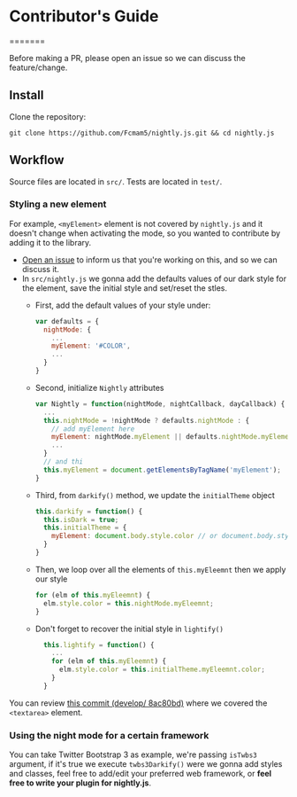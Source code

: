 # Contributor's Guide
=======

Before making a PR, please open an issue so we can discuss the feature/change.

## Install

Clone the repository:

```shell
git clone https://github.com/Fcmam5/nightly.js.git && cd nightly.js
```


## Workflow

Source files are located in `src/`. Tests are located in `test/`.

### Styling a new element

For example, `<myElement>` element is not covered by `nightly.js` and it doesn't change when activating the mode,
so you wanted to contribute by adding it to the library.
* [Open an issue](https://github.com/Fcmam5/nightly.js/issues/new) to inform us that you're working on this, and so we can discuss it.
* In `src/nightly.js` we gonna add the defaults values of our dark style for the element, save the initial style and set/reset the stles.
  * First, add the default values of your style under:
    ```javascript
    var defaults = {
      nightMode: {
        ...
        myElement: '#COLOR',
        ...
      }
    }
    ```
  * Second, initialize `Nightly` attributes
    ```javascript
    var Nightly = function(nightMode, nightCallback, dayCallback) {
      ...
      this.nightMode = !nightMode ? defaults.nightMode : {
        // add myElement here
        myElement: nightMode.myElement || defaults.nightMode.myElement,
        ...
      }
      // and thi
      this.myElement = document.getElementsByTagName('myElement');
    }
    ```
  * Third, from `darkify()` method, we update the `initialTheme` object
    ```javascript
    this.darkify = function() {
      this.isDark = true;
      this.initialTheme = {
        myElement: document.body.style.color // or document.body.style.backgroundColor
      }
    }
    ```
  * Then, we loop over all the elements of `this.myEleemnt` then we apply our style

    ```javascript
    for (elm of this.myEleemnt) {
      elm.style.color = this.nightMode.myEleemnt;
    }
    ```
  * Don't forget to recover the initial style in `lightify()`

    ```javascript
      this.lightify = function() {
        ...
        for (elm of this.myEleemnt) {
          elm.style.color = this.initialTheme.myEleemnt.color;
        }
      }
    ```
You can review [this commit (develop/ 8ac80bd)](https://github.com/Fcmam5/nightly.js/commit/2c0a4f3d3a56930df4a90c085dc3e5d74b3d5917#diff-0cf5246c56bd96bfd6765c8d471aa115) where we covered the `<textarea>` element.

### Using the night mode for a certain framework
You can take Twitter Bootstrap 3 as example, we're passing `isTwbs3` argument, if it's true we execute `twbs3Darkify()` were we gonna add styles and classes, feel free to add/edit your preferred web framework, or **feel free to write your plugin for nightly.js**.
